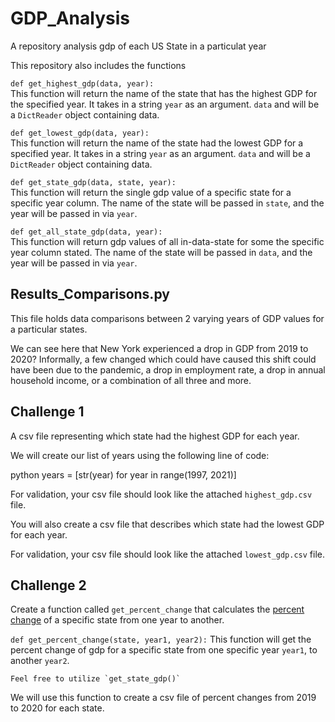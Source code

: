 # GDP_Analysis

A repository analysis gdp of each US State in a particulat year

This repository also includes the functions


`def get_highest_gdp(data, year):`  
  This function will return the name of the state that has the highest GDP for the specified year. It takes in a string `year` as an argument. `data` and will be a `DictReader` object containing data.  

`def get_lowest_gdp(data, year):`  
  This function will return the name of the state had the lowest GDP for a specified year. It takes in a string `year` as an argument. `data` and will be a `DictReader` object containing data.  

`def get_state_gdp(data, state, year):`  
  This function will return the single gdp value of a specific state for a specific year column. The name of the state will be passed in `state`, and the year will be passed in via `year`.

`def get_all_state_gdp(data, year):`  
  This function will return gdp values of all in-data-state for some the specific year column stated. The name of the state will be passed in `data`, and the year will be passed in via `year`.


## Results_Comparisons.py

This file holds data comparisons between 2 varying years of GDP values for a particular states.

We can see here that New York experienced a drop in GDP from 2019 to 2020? Informally, a few changed which could have caused this shift could have been due to the pandemic, a drop in employment rate, a drop in annual household income, or a combination of all three and more.




## Challenge 1

A csv file representing which state had the highest GDP for each year.

We will create our list of years using the following line of code:

python
years = [str(year) for year in range(1997, 2021)]


For validation, your csv file should look like the attached `highest_gdp.csv` file.

You will also create a csv file that describes which state had the lowest GDP for each year.

For validation, your csv file should look like the attached `lowest_gdp.csv` file.

## Challenge 2
Create a function called `get_percent_change` that calculates the [percent change](https://www.investopedia.com/terms/p/percentage-change.asp) of a specific state from one year to another. 

`def get_percent_change(state, year1, year2):`
    This function will get the percent change of gdp for a specific state from one specific year `year1`, to another `year2`.

    Feel free to utilize `get_state_gdp()`

We will use this function to create a csv file of percent changes from 2019 to 2020 for each state.
  
